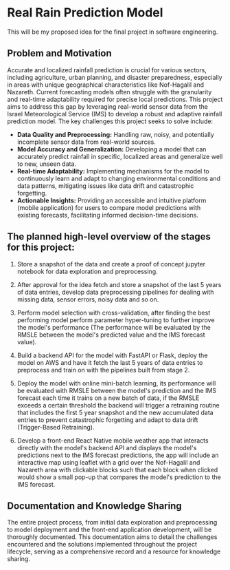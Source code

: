 # Real Rain Prediction Model
This will be my proposed idea for the final project in software engineering.

## Problem and Motivation
Accurate and localized rainfall prediction is crucial for various sectors, including agriculture, urban planning, and disaster preparedness, especially in areas with unique geographical characteristics like Nof-Hagalil and Nazareth. Current forecasting models often struggle with the granularity and real-time adaptability required for precise local predictions. This project aims to address this gap by leveraging real-world sensor data from the Israel Meteorological Service (IMS) to develop a robust and adaptive rainfall prediction model. The key challenges this project seeks to solve include:

*   **Data Quality and Preprocessing:** Handling raw, noisy, and potentially incomplete sensor data from real-world sources.
*   **Model Accuracy and Generalization:** Developing a model that can accurately predict rainfall in specific, localized areas and generalize well to new, unseen data.
*   **Real-time Adaptability:** Implementing mechanisms for the model to continuously learn and adapt to changing environmental conditions and data patterns, mitigating issues like data drift and catastrophic forgetting.
*   **Actionable Insights:** Providing an accessible and intuitive platform (mobile application) for users to compare model predictions with existing forecasts, facilitating informed decision-time decisions.

## The planned high-level overview of the stages for this project:
1) Store a snapshot of the data and create a proof of concept jupyter notebook for data exploration and preprocessing.

2) After approval for the idea fetch and store a snapshot of the last 5 years of data entries, develop data preprocessing pipelines for dealing with missing data, sensor errors, noisy data and so on.

3) Perform model selection with cross-validation, after finding the best performing model perform parameter hyper-tuning to further improve the model's performance (The performance will be evaluated by the RMSLE between the model's predicted value and the IMS forecast value).

4) Build a backend API for the model with FastAPI or Flask, deploy the model on AWS and have it fetch the last 5 years of data entries to preprocess and train on with the pipelines built from stage 2.

5) Deploy the model with online mini-batch learning, its performance will be evaluated with RMSLE between the model's prediction and the IMS forecast each time it trains on a new batch of data, if the RMSLE exceeds a certain threshold the backend will trigger a retraining routine that includes the first 5 year snapshot and the new accumulated data entries to prevent catastrophic forgetting and adapt to data drift (Trigger-Based Retraining).

6) Develop a front-end React Native mobile weather app that interacts directly with the model's backend API and displays the model's predictions next to the IMS forecast predictions, the app will include an interactive map using leaflet with a grid over the Nof-Hagalil and Nazareth area with clickable blocks such that each block when clicked would show a small pop-up that compares the model's prediction to the IMS forecast.

## Documentation and Knowledge Sharing
The entire project process, from initial data exploration and preprocessing to model deployment and the front-end application development, will be thoroughly documented. This documentation aims to detail the challenges encountered and the solutions implemented throughout the project lifecycle, serving as a comprehensive record and a resource for knowledge sharing.
